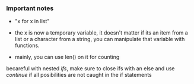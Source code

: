 ### Important notes

* "x for x in list"

* the x is now a temporary variable, it doesn't matter if its an item from a list or a character from a string, you can manipulate that variable with functions.
* mainly, you can use len() on it for counting 

becareful with nested *ifs*, make sure to close ifs with an else and use *continue* if all posibilities are not caught in the if statements
